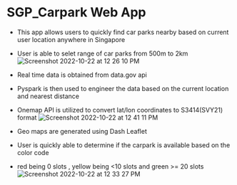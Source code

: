 # SGP_Carpark Web App
- This app allows users to quickly find car parks nearby based on current user location anywhere in Singapore
- User is able to selet range of car parks from 500m to 2km
![Screenshot 2022-10-22 at 12 26 10 PM](https://user-images.githubusercontent.com/63183714/197319040-97a1e642-1509-4c28-8cb1-c8507ff7d5fb.png)

- Real time data is obtained from data.gov api 
- Pyspark is then used to engineer the data based on the current location and nearest distance 
- Onemap API is utilized to convert lat/lon coordinates to S3414(SVY21) format
![Screenshot 2022-10-22 at 12 41 11 PM](https://user-images.githubusercontent.com/63183714/197320127-16fdfd7c-4f63-484d-b179-3ab542ae5a7b.png)

- Geo maps are generated using Dash Leaflet

- User is quickly able to determine if the carpark is available based on the color code
- red being 0 slots , yellow being <10 slots and green >= 20 slots 
![Screenshot 2022-10-22 at 12 33 27 PM](https://user-images.githubusercontent.com/63183714/197320160-88b5c616-b853-4301-89e9-b70752d912a7.png)
